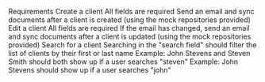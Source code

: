 Requirements
Create a client
All fields are required
Send an email and sync documents after a client is created (using the mock repositories provided)
Edit a client
All fields are required
If the email has changed, send an email and sync documents after a client is updated (using the mock repositories provided)
Search for a client
Searching in the "search field" should filter the list of clients by their first or last name
Example: John Stevens and Steven Smith should both show up if a user searches "steven"
Example: John Stevens should show up if a user searches "john"
